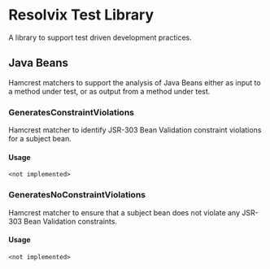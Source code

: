 # Resolvix Test Library 

A library to support test driven development practices.

## Java Beans

Hamcrest matchers to support the analysis of Java Beans either as input to a method under test, or as output from a
method under test.

### GeneratesConstraintViolations

Hamcrest matcher to identify JSR-303 Bean Validation constraint violations for a subject bean.

#### Usage

    <not implemented>


### GeneratesNoConstraintViolations

Hamcrest matcher to ensure that a subject bean does not violate any JSR-303 Bean Validation constraints.

#### Usage

    <not implemented>


